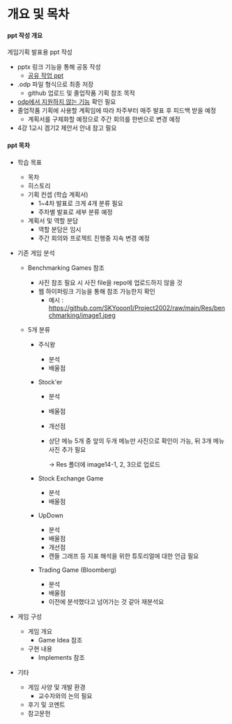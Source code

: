 # 개요 및 목차

#### ppt 작성 개요
게임기획 발표용 ppt 작성
- pptx 링크 기능을 통해 공동 작성
    + [공유 작업 ppt](https://1drv.ms/p/s!AqtYyXDBqf_ukhoonexVNyNuTdvZ?e=3q0epf)
- .odp 파일 형식으로 최종 저장
    + github 업로드 및 졸업작품 기획 참조 목적
- [odp에서 지원하지 않는 기능](https://support.microsoft.com/ko-kr/office/%ED%94%84%EB%A0%88%EC%A0%A0%ED%85%8C%EC%9D%B4%EC%85%98-powerpoint-opendocument-%ED%94%84%EB%A0%88%EC%A0%A0%ED%85%8C%EC%9D%B4%EC%85%98-odp-%ED%98%95%EC%8B%9D%EC%9C%BC%EB%A1%9C-%ED%94%84%EB%A0%88%EC%A0%A0%ED%85%8C%EC%9D%B4%EC%85%98%EC%9D%84-%EC%A0%80%EC%9E%A5%ED%95%98%EA%B1%B0%EB%82%98-%EC%97%B4-%EC%88%98-%EC%9E%88%EC%8A%B5%EB%8B%88%EB%8B%A4-94805e84-1b09-4c98-a8b5-0da2a52242a0?ns=powerpnt&version=90&syslcid=1042&uilcid=1042&appver=zpp900&helpid=35&ui=ko-kr&rs=ko-kr&ad=kr) 확인 필요
- 졸업작품 기획에 사용할 계획임에 따라 차주부터 매주 발표 후 피드백 받을 예정
    + 계획서를 구체화할 예정으로 주간 회의를 한번으로 변경 예정
- 4강 1교시 겜기2 제안서 안내 참고 필요

#### ppt 목차
- 학습 목표
    + 목차
    + 히스토리
    + 기획 컨셉 (학습 계획서)
        * 1~4차 발표로 크게 4개 분류 필요
        * 주차별 발표로 세부 분류 예정
    + 계획서 및 역할 분담
        * 역할 분담은 임시
        * 주간 회의와 프로젝트 진행중 지속 변경 예정
    
- 기존 게임 분석
    + Benchmarking Games 참조
        * 사진 참조 필요 시 사진 file을 repo에 업로드하지 않을 것
        * 웹 하이퍼링크 기능을 통해 참조 가능한지 확인
            - 예시 : https://github.com/SKYooon1/Project2002/raw/main/Res/benchmarking/image1.jpeg
        
    + 5개 분류
        * 주식왕
            - 분석
            - 배울점
            
        * Stock'er
            - 분석
            
            - 배울점
            
            - 개선점
            
            - 상단 메뉴 5개 중 앞의 두개 메뉴만 사진으로 확인이 가능, 뒤 3개 메뉴 사진 추가 필요
            
              -> Res 폴더에 image14-1, 2, 3으로 업로드
            
        * Stock Exchange Game
            - 분석
            - 배울점
            
        * UpDown
            - 분석
            - 배울점
            - 개선점
            - 캔들 그래프 등 지표 해석을 위한 튜토리얼에 대한 언급 필요
            
        * Trading Game (Bloomberg)
            - 분석
            - 배울점
            - 이전에 분석했다고 넘어가는 것 같아 재분석요
    
- 게임 구성
    + 게임 개요
        * Game Idea 참조
    + 구현 내용
        * Implements 참조
    
- 기타
    + 게임 사양 및 개발 환경
        * 교수자와의 논의 필요
    + 후기 및 코멘트
    + 참고문헌